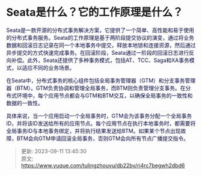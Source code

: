 # Seata是什么？它的工作原理是什么？

<font style="color:rgb(5, 7, 59);background-color:rgb(253, 253, 254);">Seata是一款开源的分布式事务解决方案，它提供了一个简单、高性能和易于使用的分布式事务服务。Seata的工作原理是基于两阶段提交协议的演变，通过将业务数据和回滚日志记录在同一个本地事务中提交，释放本地锁和连接资源，然后通过异步提交的方式快速完成事务。在回滚阶段，Seata通过一阶段的回滚日志进行反向补偿。此外，Seata还提供了多种事务模式，包括AT、TCC、Saga和XA事务模式，以适应不同的业务场景。</font>

<font style="color:rgb(5, 7, 59);background-color:rgb(253, 253, 254);">在Seata中，分布式事务的核心组件包括全局事务管理器（GTM）和分支事务管理器（BTM）。GTM负责协调和管理全局事务，而BTM则负责管理分支事务。在分布式环境中，每个应用节点都会与GTM和BTM交互，以确保全局事务的一致性和数据的一致性。</font>

<font style="color:rgb(5, 7, 59);background-color:rgb(253, 253, 254);">具体来说，当一个应用启动一个全局事务时，GTM会为该事务分配一个全局事务ID，并将该ID发送给所有的应用节点。每个应用节点在执行本地事务时，都需要将全局事务ID与本地事务绑定，并将执行结果发送给BTM。如果某个节点出现故障，BTM会向GTM申请回滚全局事务，否则GTM会向所有节点广播提交指令。</font>



> 更新: 2023-09-11 13:45:30  
> 原文: <https://www.yuque.com/tulingzhouyu/db22bv/ri4rc7begwh2dbd6>